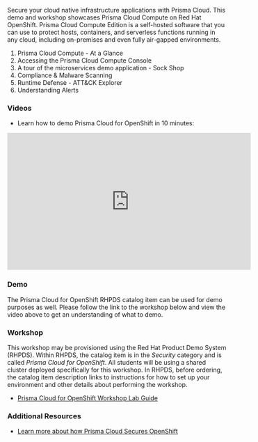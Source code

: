 Secure your cloud native infrastructure applications with Prisma Cloud.
This demo and workshop showcases Prisma Cloud Compute on Red Hat OpenShift. Prisma Cloud Compute Edition is a self-hosted software that you can use to protect hosts, containers, and serverless functions running in any cloud, including on-premises and even fully air-gapped environments.

1. Prisma Cloud Compute - At a Glance
2. Accessing the Prisma Cloud Compute Console
3. A tour of the microservices demo application - Sock Shop
4. Compliance & Malware Scanning
5. Runtime Defense - ATT&CK Explorer
6. Understanding Alerts

### Videos
* Learn how to demo Prisma Cloud for OpenShift in 10 minutes:
<div class="video">
    <iframe width="560" height="315" src="https://www.youtube.com/embed/KLrwrxGSr5g" frameborder="0" allow="accelerometer; autoplay; clipboard-write; encrypted-media; gyroscope; picture-in-picture" allowfullscreen></iframe>
</div>


### Demo

The Prisma Cloud for OpenShift RHPDS catalog item can be used for demo purposes 
as well.  Please follow the link to the workshop below and view the video 
above to get an understanding of what to demo.

### Workshop

This workshop may be provisioned using the Red Hat Product Demo System (RHPDS).
Within RHPDS, the catalog item is in the _Security_ category and is called 
_Prisma Cloud for OpenShift_. All students will be using a shared cluster deployed 
specifically for this workshop. In RHPDS, before ordering, the catalog item 
description links to instructions for how to set up your environment and other 
details about performing the workshop.

* [Prisma Cloud for OpenShift Workshop Lab Guide](https://github.com/PaloAltoNetworks/prisma-cloud-compute-sample-code/tree/main/openshift/rhpds)

### Additional Resources

* [Learn more about how Prisma Cloud Secures OpenShift](https://www.paloaltonetworks.com/prisma/environments/red-hat-openshift)
